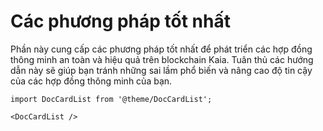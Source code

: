# Các phương pháp tốt nhất

Phần này cung cấp các phương pháp tốt nhất để phát triển các hợp đồng thông minh an toàn và hiệu quả trên blockchain Kaia. Tuân thủ các hướng dẫn này sẽ giúp bạn tránh những sai lầm phổ biến và nâng cao độ tin cậy của các hợp đồng thông minh của bạn.

```mdx-code-block
import DocCardList from '@theme/DocCardList';

<DocCardList />
```